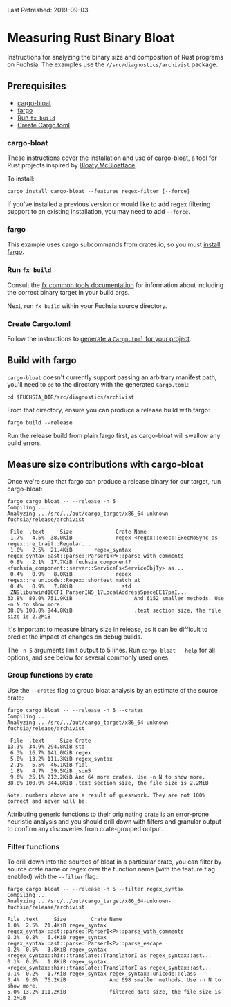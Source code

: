 Last Refreshed: 2019-09-03

# Measuring Rust Binary Bloat

Instructions for analyzing the binary size and composition of Rust programs on Fuchsia. The examples
use the `//src/diagnostics/archivist` package.

## Prerequisites

* [cargo-bloat](#cargo-bloat)
* [fargo](#fargo)
* [Run `fx build`](#run-a-build)
* [Create Cargo.toml](#create-cargotoml)

### cargo-bloat

These instructions cover the installation and use of [cargo-bloat][bloat], a tool for Rust projects
inspired by [Bloaty McBloatface][google-bloaty].

To install:

```
cargo install cargo-bloat --features regex-filter [--force]
```

If you've installed a previous version or would like to add regex filtering support to an existing
installation, you may need to add `--force`.

### fargo

This example uses cargo subcommands from crates.io, so you must [install fargo][fargo].

### Run `fx build`

Consult the [fx common tools documentation][fx-common-tools] for information about including the
correct binary target in your build args.

Next, run `fx build` within your Fuchsia source directory.

### Create Cargo.toml

Follow the instructions to [generate a `Cargo.toml` for your project][cargo-toml-gen].

## Build with fargo

`cargo-bloat` doesn't currently support passing an arbitrary manifest path, you'll need to `cd` to
the directory with the generated `Cargo.toml`:

```
cd $FUCHSIA_DIR/src/diagnostics/archivist
```

From that directory, ensure you can produce a release build with fargo:

```
fargo build --release
```

Run the release build from plain fargo first, as cargo-bloat will swallow any build errors.

## Measure size contributions with cargo-bloat

Once we're sure that fargo can produce a release binary for our target, run cargo-bloat:

```
fargo cargo bloat -- --release -n 5
Compiling ...
Analyzing .../src/../out/cargo_target/x86_64-unknown-fuchsia/release/archivist

 File  .text     Size              Crate Name
 1.7%   4.5%  38.0KiB              regex <regex::exec::ExecNoSync as regex::re_trait::Regular...
 1.0%   2.5%  21.4KiB       regex_syntax regex_syntax::ast::parse::ParserI<P>::parse_with_comments
 0.8%   2.1%  17.7KiB fuchsia_component? <fuchsia_component::server::ServiceFs<ServiceObjTy> as...
 0.4%   0.9%   8.0KiB              regex regex::re_unicode::Regex::shortest_match_at
 0.4%   0.9%   7.8KiB                std _ZN9libunwind10CFI_ParserINS_17LocalAddressSpaceEE17paI...
33.8%  89.0% 751.9KiB                    And 6152 smaller methods. Use -n N to show more.
38.0% 100.0% 844.8KiB                    .text section size, the file size is 2.2MiB
```

It's important to measure binary size in release, as it can be difficult to predict the impact of
changes on debug builds.

The `-n 5` arguments limit output to 5 lines. Run `cargo bloat --help` for all options, and see
below for several commonly used ones.

### Group functions by crate

Use the `--crates` flag to group bloat analysis by an estimate of the source crate:

```
fargo cargo bloat -- --release -n 5 --crates
Compiling ...
Analyzing .../src/../out/cargo_target/x86_64-unknown-fuchsia/release/archivist

 File  .text     Size Crate
13.3%  34.9% 294.8KiB std
 6.3%  16.7% 141.0KiB regex
 5.0%  13.2% 111.3KiB regex_syntax
 2.1%   5.5%  46.1KiB fidl
 1.8%   4.7%  39.5KiB json5
 9.6%  25.1% 212.2KiB And 64 more crates. Use -n N to show more.
38.0% 100.0% 844.8KiB .text section size, the file size is 2.2MiB

Note: numbers above are a result of guesswork. They are not 100% correct and never will be.
```

Attributing generic functions to their originating crate is an error-prone heuristic analysis and
you should drill down with filters and granular output to confirm any discoveries from crate-grouped
output.

### Filter functions

To drill down into the sources of bloat in a particular crate, you can filter by source crate name
or regex over the function name (with the feature flag enabled) with the `--filter` flag:

```
fargo cargo bloat -- --release -n 5 --filter regex_syntax
Compiling ...
Analyzing .../src/../out/cargo_target/x86_64-unknown-fuchsia/release/archivist

File .text     Size        Crate Name
1.0%  2.5%  21.4KiB regex_syntax regex_syntax::ast::parse::ParserI<P>::parse_with_comments
0.3%  0.8%   6.4KiB regex_syntax regex_syntax::ast::parse::ParserI<P>::parse_escape
0.2%  0.5%   3.8KiB regex_syntax <regex_syntax::hir::translate::TranslatorI as regex_syntax::ast...
0.1%  0.2%   1.8KiB regex_syntax <regex_syntax::hir::translate::TranslatorI as regex_syntax::ast...
0.1%  0.2%   1.7KiB regex_syntax regex_syntax::unicode::class
3.4%  9.0%  76.2KiB              And 698 smaller methods. Use -n N to show more.
5.0% 13.2% 111.2KiB              filtered data size, the file size is 2.2MiB
```


[bloat]: https://github.com/RazrFalcon/cargo-bloat
[fargo]: https://fuchsia.googlesource.com/fargo/#getting-started
[fx-common-tools]: /docs/development/build/fx.md#common-daily-tools
[cargo-toml-gen]: /docs/development/languages/rust/cargo.md#cargo-toml-gen
[google-bloaty]: https://github.com/google/bloaty
